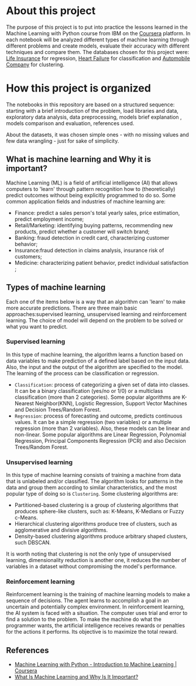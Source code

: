 #  About this project
The purpose of this project is to put into practice the lessons learned in the Machine Learning with Python course from IBM on the [Coursera](https://www.coursera.org/learn/machine-learning-with-python?specialization=ibm-data-science) platform.
In each notebook will be analyzed different types of machine learning through different problems and create models, evaluate their accuracy with different techniques and compare them. The databases chosen for this project were: [Life Insurance](https://www.kaggle.com/datasets/mirichoi0218/insurance) for regression, [Heart Failure](https://www.kaggle.com/datasets/fedesoriano/heart-failure-prediction) for classification and [Automobile Company](https://www.kaggle.com/datasets/kaushiksuresh147/customer-segmentation) for clustering.

# How this project is organized
The notebooks in this repository are based on a structured sequence: starting with a brief introduction of the problem, load libraries and data, exploratory data analysis,  data preprocessing, models brief explanation , models comparison and evaluation,  references used.

About the datasets, it was chosen simple ones - with no missing values and few data wrangling - just for sake of simplicity.

## What is machine learning and Why it is important?

Machine Learning (ML) is a field of artificial intelligence (AI) that allows computers to 'learn'  through pattern recognition how to (theoretically) predict outcomes without being explicitly programmed to do so.
Some common application fields and industries of machine learning are:

- Finance: predict a sales person's total yearly sales, price estimation, predict employment income;
- Retail/Marketing: identifying buying patterns, recommending new products, predict whether a customer will switch brand;
- Banking: fraud detection in credit card, characterizing customer behavior;
- Insurance:fraud detection in claims analysis, insurance risk of customers;
- Medicine: characterizing patient behavior, predict individual satisfaction ;

## Types of machine learning
Each one of the items below is a way that an algorithm can 'learn' to make more accurate predictions. There are three main basic approaches:supervised learning, unsupervised learning and reinforcement learning. The choice of model will depend on the problem to be solved or what you want to predict.

### Supervised learning
In this type of machine learning, the algorithm learns a function based on data variables to make prediction of a defined label based on the input data. Also, the input and the output of the algorithm are specified to the model. The learning of the process can be classification or regression.

- `Classification`: process of categorizing a given set of data into classes. It can be a binary classification (yes/no or 1/0) or a multiclass classification (more than 2 categories).
Some popular algorithms are K-Nearest Neighbor(KNN), Logistic Regression, Support Vector Machines and Decision Trees/Random Forest.
- `Regression`: process of forecasting and outcome, predicts continuous values. It can be a simple regression (two variables) or a multiple regression (more than 2 variables). Also, these models can be linear and non-linear.
Some popular algorithms are Linear Regression, Polynomial Regression, Principal Components Regression (PCR) and also Decision Trees/Random Forest.

### Unsupervised learning
In this type of machine learning consists of training a machine from data that is unlabeled and/or classified. The algorithm looks for patterns in the data and group them according to similar characteristics, and the most popular type of doing so is `Clustering`. Some clustering algorithms are:
- Partitioned-based clustering is a group of clustering algorithms that produces sphere-like clusters, such as: K-Means, K-Medians or Fuzzy c-Means.
- Hierarchical clustering algorithms produce tree of clusters, such as agglomerative and divisive algorithms.
- Density-based clustering algorithms produce arbitrary shaped clusters, such DBSCAN.

It is worth noting that clustering is not the only type of unsupervised learning, dimensionality reduction is another one, it reduces the number of variables in a dataset without compromising the model's performance.

### Reinforcement learning
Reinforcement learning is the training of machine learning models to make a sequence of decisions. The agent learns to accomplish a goal in an uncertain and potentially complex environment. In reinforcement learning, the AI system is faced with a situation. The computer uses trial and error to find a solution to the problem. To make the machine do what the programmer wants, the artificial intelligence receives rewards or penalties for the actions it performs. Its objective is to maximize the total reward.

## References

* [Machine Learning with Python - Introduction to Machine Learning | Coursera](https://www.coursera.org/learn/machine-learning-with-python)
* [What Is Machine Learning and Why Is It Important?](https://www.techtarget.com/searchenterpriseai/definition/machine-learning-ML)
